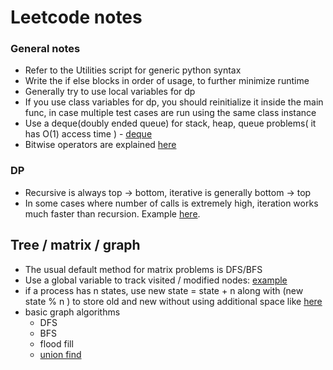 # Leetcode notes

### General notes
- Refer to the Utilities script for generic python syntax
- Write the if else blocks in order of usage, to further minimize runtime
- Generally try to use local variables for dp
- If you use class variables for dp, you should reinitialize it inside the main func, in case multiple test cases are run using the same class instance
- Use a deque(doubly ended queue) for stack, heap, queue problems( it has O(1) access time ) - [deque](https://www.geeksforgeeks.org/deque-in-python/)
- Bitwise operators are explained [here](https://www.geeksforgeeks.org/python-bitwise-operators/)

### DP
- Recursive is always top -> bottom, iterative is generally bottom -> top
- In some cases where number of calls is extremely high, iteration works much faster than recursion. Example [here](https://leetcode.com/problems/jump-game/).

## Tree / matrix / graph
- The usual default method for matrix problems is DFS/BFS
- Use a global variable to track visited / modified nodes: [example](https://leetcode.com/problems/set-matrix-zeroes/)
- if a process has n states, use new state = state + n along with (new state % n ) to store old and new without using additional space like [here](https://leetcode.com/problems/game-of-life/)
- basic graph algorithms
  - DFS
  - BFS
  - flood fill
  - [union find](https://www.youtube.com/watch?v=mHz-mx-8lJ8)